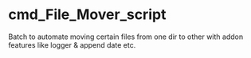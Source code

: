 # cmd_File_Mover_script
Batch to automate moving certain files from one dir to other with addon features like logger &amp; append date etc.
